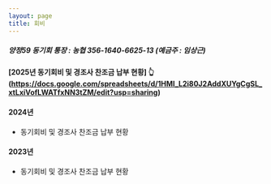 ```yaml
---
layout: page
title: 회비
---
```

##### 양정59 동기회 통장 : 농협 356-1640-6625-13 (예금주 : 임상근) 

#### [2025년 동기회비 및 경조사 찬조금 납부 현황] 👆(https://docs.google.com/spreadsheets/d/1HMI_L2i80J2AddXUYgCgSL_xtLxiVofLWATfxNN3tZM/edit?usp=sharing)

#### 2024년

- 동기회비 및 경조사 찬조금 납부 현황

#### 2023년

- 동기회비 및 경조사 찬조금 납부 현황

  
